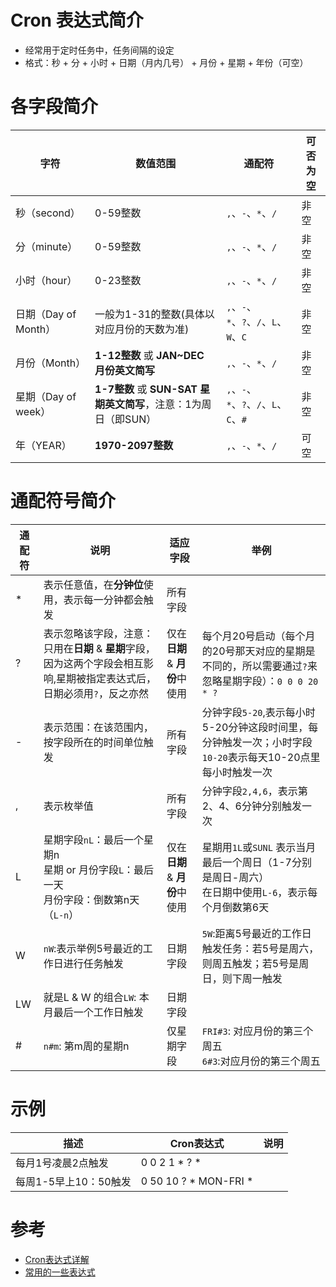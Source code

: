 # Cron 表达式简介
* 经常用于定时任务中，任务间隔的设定
* 格式：秒 + 分 + 小时 + 日期（月内几号） + 月份 + 星期 + 年份（可空）


# 各字段简介
|字符|数值范围|通配符|可否为空|
|--|--|--|--|
|秒（second）|0-59整数|`,`、`-`、`*`、`/`|非空|
|分（minute）|0-59整数|`,`、`-`、`*`、`/`|非空|
|小时（hour）|0-23整数|`,`、`-`、`*`、`/`|非空|
|日期（Day of Month）|一般为1-31的整数(具体以对应月份的天数为准)|`,`、`-`、`*`、`?`、`/`、`L`、`W`、`C`|非空|
|月份（Month）|**1-12整数** 或 **JAN~DEC 月份英文简写**|`,`、`-`、`*`、`/`|非空|
|星期（Day of week）|**1-7整数** 或 **SUN-SAT 星期英文简写**，注意：1为周日（即SUN）|`,`、`-`、`*`、`?`、`/`、`L`、`C`、`#`|非空|
|年（YEAR）|**1970-2097整数**|`,`、`-`、`*`、`/`|可空|

# 通配符号简介

|通配符|说明|适应字段|举例|
|--|--|--|--|
|*|表示任意值，在**分钟位**使用，表示每一分钟都会触发|所有字段||
|?|表示忽略该字段，注意：只用在**日期** & **星期**字段，因为这两个字段会相互影响,星期被指定表达式后，日期必须用`?`，反之亦然|仅在**日期** & **月份**中使用|每个月20号启动（每个月的20号那天对应的星期是不同的，所以需要通过`?`来忽略星期字段）：`0 0 0 20 * ?`|
|-|表示范围：在该范围内，按字段所在的时间单位触发|所有字段|分钟字段`5-20`,表示每小时5-20分钟这段时间里，每分钟触发一次；小时字段`10-20`表示每天10-20点里每小时触发一次|
|,|表示枚举值|所有字段|分钟字段`2,4,6`，表示第2、4、6分钟分别触发一次|
|L|星期字段`nL`：最后一个星期n <br /> 星期 or 月份字段`L`：最后一天 <br/>月份字段：倒数第n天（`L-n`）|仅在**日期** & **月份**中使用|星期用`1L`或`SUNL` 表示当月最后一个周日（1-7分别是周日-周六）<br/>在日期中使用`L-6`，表示每个月倒数第6天 <br/>|
|W|`nW`:表示举例5号最近的工作日进行任务触发|日期字段|`5W`:距离5号最近的工作日触发任务：若5号是周六，则周五触发；若5号是周日，则下周一触发|
|LW|就是L & W 的组合`LW`: 本月最后一个工作日触发|日期字段||
|#|`n#m`: 第m周的星期n|仅星期字段|`FRI#3`: 对应月份的第三个周五<br/> `6#3`:对应月份的第三个周五|

# 示例

|描述|Cron表达式|说明|
|--|--|--|
|每月1号凌晨2点触发|0 0 2 1 * ? *|
|每周1-5早上10：50触发|0 50 10 ? * MON-FRI *|

# 参考
* [Cron表达式详解](https://blog.51cto.com/u_15080016/4901522)
* [常用的一些表达式](https://blog.51cto.com/u_15295225/5888191)